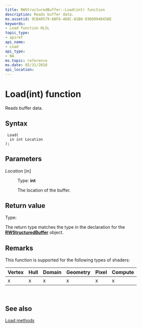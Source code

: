 ```yaml
---
title: RWStructuredBuffer::Load(int) function
description: Reads buffer data.
ms.assetid: 9CB40579-6BF8-468C-81B8-936D9940458E
keywords:
- Load function HLSL
topic_type:
- apiref
api_name:
- Load
api_type:
- NA
ms.topic: reference
ms.date: 05/31/2018
api_location: 
---
```


# Load(int) function

Reads buffer data.

## Syntax


``` syntax
 Load(
  in int Location
);
```



## Parameters

<dl> <dt>

*Location* \[in\]
</dt> <dd>

Type: **int**

The location of the buffer.

</dd> </dl>

## Return value

Type:

The return type matches the type in the declaration for the [**RWStructuredBuffer**](sm5-object-rwstructuredbuffer.md) object.

## Remarks

This function is supported for the following types of shaders:



| Vertex | Hull | Domain | Geometry | Pixel | Compute |
|--------|------|--------|----------|-------|---------|
| x      | x    | x      | x        | x     | x       |



 

## See also

<dl> <dt>

[Load methods](rwstructuredbuffer-load.md)
</dt> </dl>

 

 





